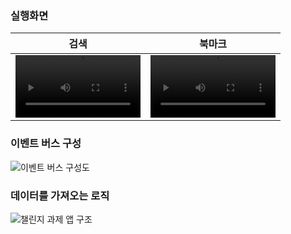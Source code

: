 ### 실행화면


|검색|북마크|
|:-----:|:-----:|
|<video width="200" src="https://github.com/DoTheBestMayB/NBC-challenge-kakaoAPI/assets/48354989/e7dfa35e-6eac-4ff4-a0fa-099b0cd775aa">|<video width="200" src="https://github.com/DoTheBestMayB/NBC-challenge-kakaoAPI/assets/48354989/cf90980e-dd7a-4cf0-aef4-c494b4c5b4d8">|

### 이벤트 버스 구성

![이벤트 버스 구성도](https://github.com/DoTheBestMayB/NBC-challenge-kakaoAPI/assets/48354989/5627902f-b7f0-4e97-8aac-ff657a258ac7)


### 데이터를 가져오는 로직

![챌린지 과제 앱 구조](https://github.com/DoTheBestMayB/NBC-challenge-kakaoAPI/assets/48354989/b162dbcc-2ffa-433e-bd27-1ad42c108da6)
